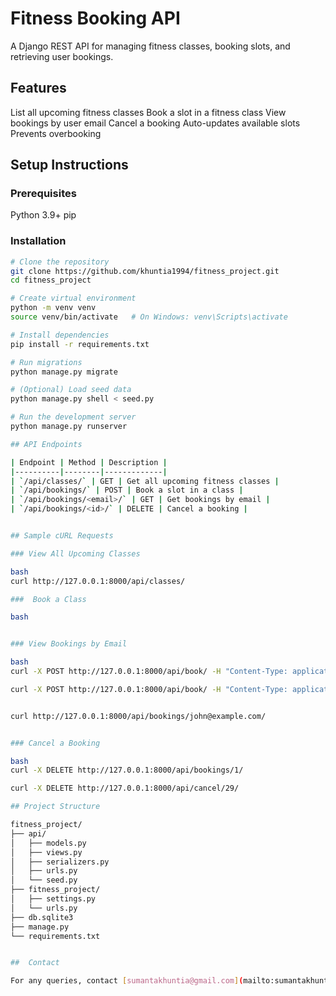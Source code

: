 # Fitness Booking API

A Django REST API for managing fitness classes, booking slots, and retrieving user bookings.

##  Features

List all upcoming fitness classes
Book a slot in a fitness class
View bookings by user email
Cancel a booking
Auto-updates available slots
Prevents overbooking

## Setup Instructions

### Prerequisites

Python 3.9+
pip

### Installation
```bash
# Clone the repository
git clone https://github.com/khuntia1994/fitness_project.git
cd fitness_project

# Create virtual environment
python -m venv venv
source venv/bin/activate   # On Windows: venv\Scripts\activate

# Install dependencies
pip install -r requirements.txt

# Run migrations
python manage.py migrate

# (Optional) Load seed data
python manage.py shell < seed.py

# Run the development server
python manage.py runserver

## API Endpoints

| Endpoint | Method | Description |
|----------|--------|-------------|
| `/api/classes/` | GET | Get all upcoming fitness classes |
| `/api/bookings/` | POST | Book a slot in a class |
| `/api/bookings/<email>/` | GET | Get bookings by email |
| `/api/bookings/<id>/` | DELETE | Cancel a booking |


## Sample cURL Requests

### View All Upcoming Classes

bash
curl http://127.0.0.1:8000/api/classes/

###  Book a Class

bash


### View Bookings by Email

bash
curl -X POST http://127.0.0.1:8000/api/book/ -H "Content-Type: application/json" -d "{\"Class_Id\": 1, \"Client_name\": \"sumanta\", \"Client_email\": \"sumanta@example.com\"}"

curl -X POST http://127.0.0.1:8000/api/book/ -H "Content-Type: application/json" -d "{\"Class_Id\": 2, \"Client_name\": \"sumanta\", \"Client_email\": \"sumanta@example.com\"}"


curl http://127.0.0.1:8000/api/bookings/john@example.com/


### Cancel a Booking

bash
curl -X DELETE http://127.0.0.1:8000/api/bookings/1/

curl -X DELETE http://127.0.0.1:8000/api/cancel/29/ 

## Project Structure

fitness_project/
├── api/
│   ├── models.py
│   ├── views.py
│   ├── serializers.py
│   ├── urls.py
│   └── seed.py
├── fitness_project/
│   ├── settings.py
│   └── urls.py
├── db.sqlite3
├── manage.py
└── requirements.txt


##  Contact

For any queries, contact [sumantakhuntia@gmail.com](mailto:sumantakhuntia@gmail.com)
